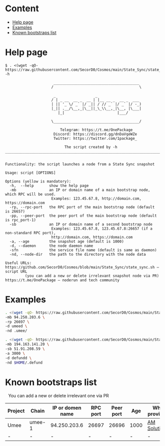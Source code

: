 # Content

- [Help page](#Help-page)
- [Examples](#Examples)
- [Known bootstraps list](#Known-bootstraps-list)

# Help page

```
$ . <(wget -qO- https://raw.githubusercontent.com/SecorD0/Cosmos/main/State_Sync/state_sync.sh) -h

                      _______________________________________
                     /                                       \

                      _                  _
                     / | _ __  __ _  __ | |__ __ _  __ _  ___
                     | || '_ \/ _` |/ _|| / // _` |/ _` |/ -_)
                     |_|| .__/\__,_|\__||_\_\\__,_|\__, |\___|
                        |_|                        |___/

                     \_______________________________________/

                         Telegram: https://t.me/OnePackage
                      Discord: https://discord.gg/dnDaVqeWZe
                      Twitter: https://twitter.com/1package_

                           The script created by -h
_______________________________________________________________________________________


Functionality: the script launches a node from a State Sync snapshot

Usage: script [OPTIONS]

Options (yellow is mandatory):
  -h,  --help       show the help page
  -mb               an IP or domain name of a main bootstrap node, which RPC will be used.
                     Examples: 123.45.67.8, http://domain.com, https://domain.com
  -rp, --rpc-port   the RPC port of the main bootstrap node (default is 26657)
  -pp, --peer-port  the peer port of the main bootstrap node (default is rpc_port-1)
  -sb               an IP or domain name of a second bootstrap node
                     Examples: 123.45.67.8, 123.45.67.8:26657 (if a non-standard RPC port),
                     http://domain.com, https://domain.com
  -a, --age         the snapshot age (default is 1000)
  -d, --daemon      the node daemon name
  -sfn              the service file name (default is same as daemon)
  -nd, --node-dir   the path to the directory with the node data

Useful URLs:
https://github.com/SecorD0/Cosmos/blob/main/State_Sync/state_sync.sh — script URL
         (you can add a new or delete irrelevant snapshot node via PR)
https://t.me/OnePackage — noderun and tech community
```

# Examples

```sh
. <(wget -qO- https://raw.githubusercontent.com/SecorD0/Cosmos/main/State_Sync/state_sync.sh) \
-mb 94.250.203.6 \
-rp 26697 \
-d umeed \
-nd .umee/

. <(wget -qO- https://raw.githubusercontent.com/SecorD0/Cosmos/main/State_Sync/state_sync.sh) \
-mb 194.163.141.20 \
-sb 51.91.208.59 \
-a 3000 \
-d defundd \
-nd $HOME/.defund
```

# Known bootstraps list

⠀You can add a new or delete irrelevant one via PR

| Project | Chain | IP or domen name | RPC port | Peer port | Age | Who provides |
|---------|---------|----------------|----------|-----------|-----|--------------|
| Umee | umee-1 | 94.250.203.6 | 26697 | 26696 | 1000 | [AM Solutions](https://www.theamsolutions.info/umee-services) |
| - | - | - | - | - | - | - | - |
